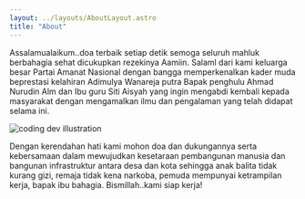 ```yaml
---
layout: ../layouts/AboutLayout.astro
title: "About"
---
```


Assalamualaikum..doa terbaik setiap detik semoga seluruh mahluk berbahagia sehat dicukupkan rezekinya Aamiin. Salaml dari kami keluarga besar Partai Amanat Nasional dengan bangga memperkenalkan kader muda beprestasi kelahiran Adimulya Wanareja putra Bapak penghulu Ahmad Nurudin Alm dan Ibu guru Siti Aisyah yang ingin mengabdi kembali kepada masyarakat dengan mengamalkan ilmu dan pengalaman yang telah didapat selama ini.

<div>
  <img src="https://scontent-cgk1-1.xx.fbcdn.net/v/t39.30808-6/407633558_122146890698016787_8552420777771306149_n.jpg?_nc_cat=102&ccb=1-7&_nc_sid=efb6e6&_nc_eui2=AeEZEJFqkiq9iFUbPMVSO7W1fwWxsYzxUqt_BbGxjPFSq3n7yRZ94ZkUvnXTN_3xHA0&_nc_ohc=Fry0Bn77pScAX8L3P8N&_nc_ht=scontent-cgk1-1.xx&oh=00_AfAX-GLpKT-WmXKp9nOfkXVFf84Qmc1HIZvbyqag8tZ5bA&oe=65C12054" class="sm:w-1/2 mx-auto sm:float-left sm:mr-7" alt="coding dev illustration">
</div>

Dengan kerendahan hati kami mohon doa dan dukungannya serta kebersamaan dalam mewujudkan kesetaraan pembangunan manusia dan bangunan infrastruktur antara desa dan kota sehingga anak balita tidak kurang gizi, remaja tidak kena narkoba, pemuda mempunyai ketrampilan kerja, bapak ibu bahagia. Bismillah..kami siap kerja!
